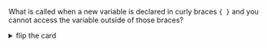What is called when a new variable is declared in curly braces `{ }` and you cannot access the variable outside of those braces?

<details>
<summary>flip the card</summary>
<br>

# _Block Scope_

```js
'use strict';

{
  let innerVariable = 'hello from the block scope!';

  // this line will work
  console.log(innerVariable);
}

// this line will throw an error
console.log(innerVariable); // ReferenceError
```

</details>
